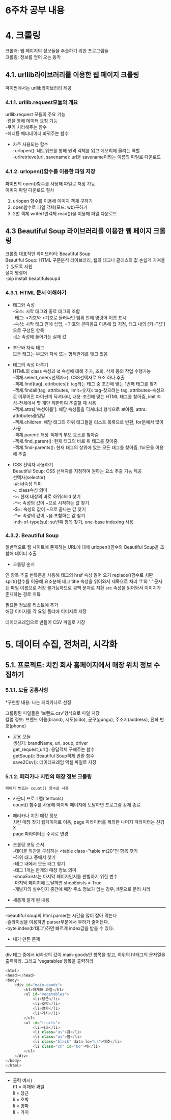 6주차 공부 내용
==========
# 4. 크롤링
크롤러: 웹 페이지의 정보들을 추출하기 위한 프로그램들     
크롤링: 정보를 얻어 오는 동작             


## 4.1. urllib라이브러리를 이용한 웹 페이지 크롤링                
파이썬에서는 urllib라이브러리 제공             


### 4.1.1. urllib.request모듈의 개요
urllib.request 모듈의 주요 기능          
-웹을 통해 데이터 요청 기능          
-쿠키 처리해주는 함수         
-헤더등 메타데이터 바꿔주는 함수           
* 자주 사용되는 함수             
-urlopen(): 네트워크를 통해 원격 객체를 읽고 메모리에 올리는 역할                
-urlretrieve(url, savename): url을 savename이라는 이름의 파일로 다운로드                 


### 4.1.2. urlopen()함수를 이용한 파일 저장            
파이썬의 open()함수를 사용해 파일로 저장 가능              
이미지 파일 다운로드 절차              
1. urlopen 함수를 이용해 이미지 객체 구하기            
2. open함수로 파일 객체(모드: wb)구하기                  
3. 2번 객체.write(1번객체.read())을 이용해 파일 다운로드                      



## 4.3 Beautiful Soup 라이브러리를 이용한 웹 페이지 크롤링
크롤링 대표적인 라이브러리: Beautiful Soup                    
Beautiful Soup: HTML 구문분석 라이브러리, 웹의 태그나 클래스의 값 손쉽게 가져올 수 있도록 지원             
설치 명령어             
-pip install beautifulsoup4               


### 4.3.1. HTML 문서 이해하기
 
* 태그와 속성                
-요소: 시작 태그와 종료 태그의 조합             
-태그: <기호와 >기호로 둘러싸인 범위 안에 명령어 이름 표시            
-속성: 시작 태그 안에 삽입, =기호와 큰따옴표 이용해 값 지정, 태그 내의 [키="값']으로 구성된 항목                 
-값: 속성에 들어가는 실제 값             

* 부모와 자식 태그             
모든 태그는 부모와 자식 또는 형제관계를 맺고 있음                           

* 태그의 속성 다루기                   
HTML의 class 속성과 id 속성에 대해 추가, 조회, 삭제 등의 작업 수행가능                    
-객체.select_one(<선택자>): CSS선택자로 요소 하나 추출                
-객체.find(tag[, attributes]): tag라는 태그 중 조건에 맞는 1번째 태그를 찾기               
-객체.findall(tag, attributes, limit=숫자): tag-찾으려는 tag, attributes-속성으로 이루어진 파이썬의 딕셔너리, 내용-조건에 맞는 HTML 태그를 찾아줌, imit 속성-전체에서 몇 개만 제한하여 추출할 때 사용          
-객체.attrs['속성이름']: 해당 속성들을 딕셔너리 형식으로 보여줌, attrs: attributes줄임말                     
-객체.children: 해당 태그의 하위 태그들을 리스트 목록으로 반환, for문에서 많이 사용                        
-객체.parent: 해당 객체의 부모 요소를 찾아줌                         
-객체.find_parent(): 현재 태그의 바로 위 태그를 찾아줌                      
-객체.find-parents(): 현재 태그의 상위에 았는 모든 태그를 찾아줌, for문을 이용해 추출                   

* CSS 선택자 사용하기                
Beautiful Soup: CSS 선택자를 지정하여 원하는 요소 추출 기능 제공                    
선택자(selector)                      
-#: id속성 의미                      
-.: class속성 의미                                 
->: 현재 대상의 바로 하위child 찾기                        
-^=: 속성의 값이 ~으로 시작하는 값 찾기              
-$=: 속성의 값이 ~으로 끝나는 값 찾기                   
-*=: 속성의 값이 ~을 포함하는 값 찾기                   
-nth-of-type(su): su번째 항목 찾기, one-base indexing 사용                                                  


### 4.3.2. Beautiful Soup                    
일반적으로 웹 사이트에 존재하는 URL에 대해 urlopen()함수와 Beautiful Soup을 조합해 데이터 추출                  

* 크롤링 순서               
<div class="thumb">인 항목 추출                
반복문을 사용해                      
  <a> 태그의 href 속성 읽어 오기                     
      replace()함수로 치환                      
      split()함수를 이용해 요소분해                 
  <img>태그                            
      title 속성을 읽어와서 제목으로 처리                  
      '?'와 ':' 문자는 파일 이름으로 저장 불가능하므로 공백 문자로 치환               
      src 속성을 읽어와서 이미지가 존재하는 경로 취득                                         
      
  필요한 정보를 리스트에 추가                    
  해당 이미지를 각 요일 폴더에 이미지로 저장                                           
  
데이터프레임으로 만들어 CSV 파일로 저장                 

# 5. 데이터 수집, 전처리, 시각화                       


## 5.1. 프로젝트: 치킨 회사 홈페이지에서 매장 위치 정보 수집하기                                       

### 5.1.1. 모듈 공통사항              
*구현할 내용: 나는 페리카나로 선정                    

크롤링된 파일들은 '브랜드.csv'형식으로 파일 저장                                           
칼럼 정보: 브랜드 이름(brand), 시도(sido), 군구(gungu), 주소지(address), 전화 번호(phone)                       
* 공용 모듈                   
    생성자: brandName, url, soup, driver                   
    get_request_url(): 응답객체 구해주는 함수                  
    getSoup(): Beautiful Soup객체 반환 함수                       
    save2Csv(): 데이터프레임 액셀 파일로 저장                          
                                  

### 5.1.2. 페리카나 치킨의 매장 정보 크롤링                  
    페이지 번호는 count() 함수로 사용                                               
    
* 카운터 프로그램(itertools)                      
count() 함수를 사용해 마지막 페이지에 도달하면 프로그램 강제 종료                

* 페리카나 치킨 매장 정보                     
    치킨 매장 찾기 웹페이지로 이동, page 파라미터를 제외한 나머지 파라미터는 신경X                
    page 파라미터는 수시로 변경                    
    
* 크롤링 코딩 순서                
    -테이블 외관을 구성하는 <table class="table mt20"인 항목 찾기                               
    -하위 태그 중에서 <tbody>찾기              
    -<tbody>태그 내에서 모든 <tr>태그 찾기              
    -<tr>태그 1개는 한개의 매장 정보 의미              
    -shopExists는 마지막 페이지인지를 판별하기 위한 변수             
    -마지막 페이지에 도달하면 shopExists = True                       
    -개발자의 실수인지 중간에 매장 주소 정보가 없는 경우, if문으로 분리 처리                                                              
    

	  
	  
    
* 새롭게 알게 된 내용                  
------
-beautiful soup의 html.parser는 시간을 많이 잡아 먹는다              
-슬라이싱을 이용하면 parser부분에서 부하가 줄어든다.                   
-byte.index(b'태그')하면 빠르게 index값을 받을 수 있다.                                                     
	  

 
	  
	  
* 내가 만든 문제                                   
----              
div 태그 중에서 id속성의 값이 main-goods인 항목을 찾고, 하위의 h1태그의 문자열을 출력하라. 그리고 'vegatables'항목을 출력하라                                    
```python
<html>
<head></head>
<body>
	<div id="main-goods">
		<h1>야채와 과일</h1>
		<ul id="vegetables">
			<li>당근</li>
			<li>호박</li>
			<li>양파</li>
			<li>가지</li>
		</ul>
		<ul id="fruits">
			<li>사과</li>
			<li class="us">감</li>
			<li class="us">밤</li>
			<li class="black" data-lo="us">대추</li>
			<li class="cn" id="ko">배</li>
		</ul>
	</div>
</body>
</html>
```
	  
******
	
    
* 출력 예시)          
    h1 = 야채와 과일                
    li = 당근            
    li = 호박              
    li = 양파              
    li = 가지                    
    
